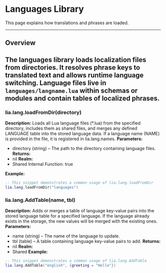 # Languages Library

This page explains how translations and phrases are loaded.

---

## Overview

The languages library loads localization files from directories. It resolves phrase keys to translated text and allows runtime language switching. Language files live in `languages/langname.lua` within schemas or modules and contain tables of localized phrases.
---

### lia.lang.loadFromDir(directory)

    
**Description:**
Loads all Lua language files (*.lua) from the specified directory,
includes them as shared files, and merges any defined LANGUAGE table
into the stored language data. If a language name (NAME) is provided in the file,
it is registered in lia.lang.names.
**Parameters:**
* directory (string) – The path to the directory containing language files.
**Returns:**
* nil
**Realm:**
* Shared
    Internal Function:
    true
    
**Example:**
```lua
-- This snippet demonstrates a common usage of lia.lang.loadFromDir
lia.lang.loadFromDir("languages")
```

### lia.lang.AddTable(name, tbl)

    
**Description:**
Adds or merges a table of language key-value pairs into the stored language table
for a specified language. If the language already exists in the storage, the new values
will be merged with the existing ones.
**Parameters:**
* name (string) – The name of the language to update.
* tbl (table) – A table containing language key-value pairs to add.
**Returns:**
* nil
**Realm:**
* Shared
**Example:**
```lua
-- This snippet demonstrates a common usage of lia.lang.AddTable
lia.lang.AddTable("english", {greeting = "Hello"})
```
